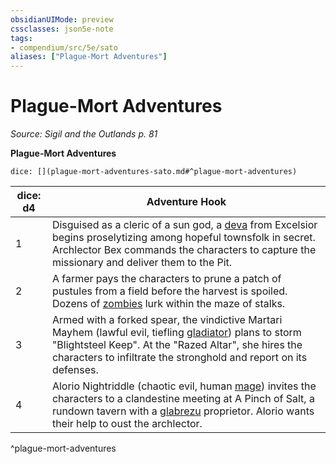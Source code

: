 ```yaml
---
obsidianUIMode: preview
cssclasses: json5e-note
tags:
- compendium/src/5e/sato
aliases: ["Plague-Mort Adventures"]
---
```

# Plague-Mort Adventures
*Source: Sigil and the Outlands p. 81* 

**Plague-Mort Adventures**

`dice: [](plague-mort-adventures-sato.md#^plague-mort-adventures)`

| dice: d4 | Adventure Hook |
|----------|----------------|
| 1 | Disguised as a cleric of a sun god, a [deva](/Systems/5e/bestiary/celestial/deva.md) from Excelsior begins proselytizing among hopeful townsfolk in secret. Archlector Bex commands the characters to capture the missionary and deliver them to the Pit. |
| 2 | A farmer pays the characters to prune a patch of pustules from a field before the harvest is spoiled. Dozens of [zombies](/Systems/5e/bestiary/undead/zombie.md) lurk within the maze of stalks. |
| 3 | Armed with a forked spear, the vindictive Martari Mayhem (lawful evil, tiefling [gladiator](/Systems/5e/bestiary/humanoid/gladiator.md)) plans to storm "Blightsteel Keep". At the "Razed Altar", she hires the characters to infiltrate the stronghold and report on its defenses. |
| 4 | Alorio Nightriddle (chaotic evil, human [mage](/Systems/5e/bestiary/humanoid/mage.md)) invites the characters to a clandestine meeting at A Pinch of Salt, a rundown tavern with a [glabrezu](/Systems/5e/bestiary/fiend/glabrezu.md) proprietor. Alorio wants their help to oust the archlector. |
^plague-mort-adventures